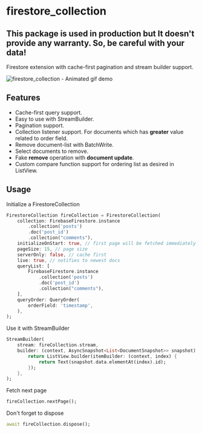 # firestore_collection

## This package is used in production but It doesn't provide any warranty. So, be careful with your **data**!

Firestore extension with cache-first pagination and stream builder support.

![firestore_collection - Animated gif demo](assets/screen.gif)

## Features
- Cache-first query support.
- Easy to use with StreamBuilder.
- Pagination support.
- Collection listener support. For documents which has **greater** value related to order field.
- Remove document-list with BatchWrite.
- Select documents to remove.
- Fake **remove** operation with **document update**.
- Custom compare function support for ordering list as desired in ListView.

## Usage

Initialize a FirestoreCollection

``` Dart
FirestoreCollection fireCollection = FirestoreCollection(
    collection: FirebaseFirestore.instance
        .collection('posts')
        .doc('post_id')
        .collection("comments"),
    initializeOnStart: true, // first page will be fetched immediately
    pageSize: 15, // page size
    serverOnly: false, // cache first
    live: true, // notifies to newest docs
    queryList: [
        FirebaseFirestore.instance
            .collection('posts')
            .doc('post_id')
            .collection("comments"),
    ],
    queryOrder: QueryOrder(
        orderField: 'timestamp',
    ),
);
```

Use it with StreamBuilder

``` Dart
StreamBuilder(
    stream: fireCollection.stream,
    builder: (context, AsyncSnapshot<List<DocumentSnapshot>> snapshot) {
        return ListView.builder(itemBuilder: (context, index) {
            return Text(snapshot.data.elementAt(index).id);
        });
    },
);
```

Fetch next page

``` Dart
fireCollection.nextPage();
```

Don't forget to dispose

``` Dart
await fireCollection.dispose();
```
